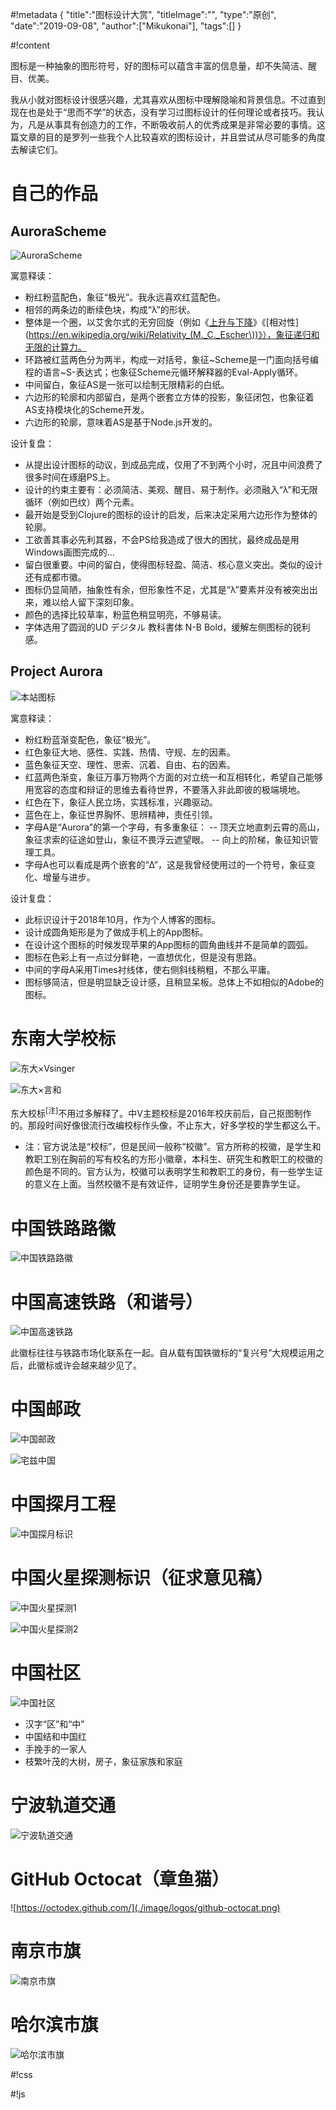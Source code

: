 #!metadata
{
    "title":"图标设计大赏",
    "titleImage":"",
    "type":"原创",
    "date":"2019-09-08",
    "author":["Mikukonai"],
    "tags":[]
}

#!content

图标是一种抽象的图形符号，好的图标可以蕴含丰富的信息量，却不失简洁、醒目、优美。

我从小就对图标设计很感兴趣，尤其喜欢从图标中理解隐喻和背景信息。不过直到现在也是处于“思而不学”的状态，没有学习过图标设计的任何理论或者技巧。我认为，凡是从事具有创造力的工作，不断吸收前人的优秀成果是非常必要的事情。这篇文章的目的是罗列一些我个人比较喜欢的图标设计，并且尝试从尽可能多的角度去解读它们。

# 自己的作品

## AuroraScheme

![AuroraScheme](./image/logos/AuroraScheme-Logo.png)

寓意释读：

- 粉红粉蓝配色，象征“极光”。我永远喜欢红蓝配色。
- 相邻的两条边的断续色块，构成“λ”的形状。
- 整体是一个圈，以艾舍尔式的无穷回旋（例如《[上升与下降](https://en.wikipedia.org/wiki/Ascending_and_Descending)》《[相对性](https://en.wikipedia.org/wiki/Relativity_(M._C._Escher\))》），象征递归和无限的计算力。
- 环路被红蓝两色分为两半，构成一对括号，象征~Scheme是一门面向括号编程的语言~S-表达式；也象征Scheme元循环解释器的Eval-Apply循环。
- 中间留白，象征AS是一张可以绘制无限精彩的白纸。
- 六边形的轮廓和内部留白，是两个嵌套立方体的投影，象征闭包，也象征着AS支持模块化的Scheme开发。
- 六边形的轮廓，意味着AS是基于Node.js开发的。

设计复盘：

- 从提出设计图标的动议，到成品完成，仅用了不到两个小时，况且中间浪费了很多时间在琢磨PS上。
- 设计的约束主要有：必须简洁、美观、醒目、易于制作。必须融入“λ”和无限循环（例如巴纹）两个元素。
- 最开始是受到Clojure的图标的设计的启发，后来决定采用六边形作为整体的轮廓。
- 工欲善其事必先利其器，不会PS给我造成了很大的困扰，最终成品是用Windows画图完成的…
- 留白很重要。中间的留白，使得图标轻盈、简洁、核心意义突出。类似的设计还有成都市徽。
- 图标仍显简陋，抽象性有余，但形象性不足，尤其是“λ”要素并没有被突出出来，难以给人留下深刻印象。
- 颜色的选择比较草率，粉蓝色稍显明亮，不够易读。
- 字体选用了圆润的UD デジタル 教科書体 N-B Bold，缓解左侧图标的锐利感。

## Project Aurora

![本站图标](./favicon.ico)

寓意释读：

- 粉红粉蓝渐变配色，象征“极光”。
- 红色象征大地、感性、实践、热情、守规、左的因素。
- 蓝色象征天空、理性、思索、沉着、自由、右的因素。
- 红蓝两色渐变，象征万事万物两个方面的对立统一和互相转化，希望自己能够用宽容的态度和辩证的思维去看待世界，不要落入非此即彼的极端境地。
- 红色在下，象征人民立场，实践标准，兴趣驱动。
- 蓝色在上，象征世界胸怀、思辨精神，责任引领。
- 字母A是“Aurora”的第一个字母，有多重象征：
-- 顶天立地直刺云霄的高山，象征求索的征途如登山，象征不畏浮云遮望眼。
-- 向上的阶梯，象征知识管理工具。
- 字母A也可以看成是两个嵌套的“Δ”，这是我曾经使用过的一个符号，象征变化、增量与进步。

设计复盘：

- 此标识设计于2018年10月，作为个人博客的图标。
- 设计成圆角矩形是为了做成手机上的App图标。
- 在设计这个图标的时候发现苹果的App图标的圆角曲线并不是简单的圆弧。
- 图标在色彩上有一点过分鲜艳，一直想优化，但是没有思路。
- 中间的字母A采用Times衬线体，使右侧斜线稍粗，不那么平庸。
- 图标够简洁，但是明显缺乏设计感，且稍显呆板。总体上不如相似的Adobe的图标。

# 东南大学校标

![东大×Vsinger](./image/logos/SEU-Vsinger.png)

![东大×言和](./image/logos/SEU-Yanhe.png)

东大校标<sup>[注]</sup>不用过多解释了。中V主题校标是2016年校庆前后，自己抠图制作的。那段时间好像很流行改编校标作头像，不止东大，好多学校的学生都这么干。

- 注：官方说法是“校标”，但是民间一般称“校徽”。官方所称的校徽，是学生和教职工别在胸前的写有校名的方形小徽章，本科生、研究生和教职工的校徽的颜色是不同的。官方认为，校徽可以表明学生和教职工的身份，有一些学生证的意义在上面。当然校徽不是有效证件，证明学生身份还是要靠学生证。

# 中国铁路路徽

![中国铁路路徽](./image/logos/china-railway.jpg)

# 中国高速铁路（和谐号）

![中国高速铁路](./image/logos/CRH.png)

此徽标往往与铁路市场化联系在一起。自从载有国铁徽标的“复兴号”大规模运用之后，此徽标或许会越来越少见了。

# 中国邮政

![中国邮政](./image/logos/china-post.png)

![宅兹中国](./image/logos/zhaizizhongguo.png)

# 中国探月工程

![中国探月标识](./image/logos/china-lunar-exploration.png)

# 中国火星探测标识（征求意见稿）

![中国火星探测1](./image/logos/china-mars-exploration-1.png)

![中国火星探测2](./image/logos/china-mars-exploration-2.png)

# 中国社区

![中国社区](./image/logos/china-community.jpg)

- 汉字“区”和“中”
- 中国结和中国红
- 手挽手的一家人
- 枝繁叶茂的大树，房子，象征家族和家庭

# 宁波轨道交通

![宁波轨道交通](./image/logos/ningbo-metro.png)

# GitHub Octocat（章鱼猫）

![https://octodex.github.com/](./image/logos/github-octocat.png)

# 南京市旗

![南京市旗](./image/logos/nanjing-city.png)

# 哈尔滨市旗

![哈尔滨市旗](./image/logos/harbin-city.png)

#!css

#!js
